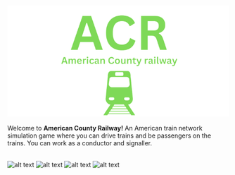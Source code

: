 ![alt text](https://raw.githubusercontent.com/Ishaanlikescandy/acr/main/ACR-removebg-preview.png)

Welcome to **American County Railway!** An American train network simulation game where you can drive trains and be passengers on the trains. You can work as a conductor and signaller.
######
![alt text](https://img.shields.io/badge/Watch-Trailer-red)
![alt text]([https://img.shields.io/badge/Play%20Now-Coming%20Soon-informational](https://img.shields.io/badge/Play-ACR-blue))
![alt text](https://img.shields.io/badge/Visit-Users%20Profile-success)
![alt text](https://img.shields.io/badge/View-Screenshots-yellow)
